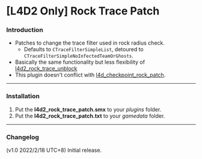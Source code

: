 # [L4D2 Only] Rock Trace Patch

### Introduction
- Patches to change the trace filter used in rock radius check.
	- Defaults to `CTraceFilterSimpleList`, detoured to `CTraceFilterSimpleNoInfectedTeamOrGhosts`.
- Basically the same functionality but less flexibility of [l4d2_rock_trace_unblock](https://github.com/Target5150/MoYu_Server_Stupid_Plugins/tree/master/The%20Last%20Stand/l4d2_rock_trace_unblock)
- This plugin doesn't conflict with [l4d_checkpoint_rock_patch](https://github.com/Target5150/MoYu_Server_Stupid_Plugins/tree/master/The%20Last%20Stand/l4d_checkpoint_rock_patch).

<hr>

### Installation
1. Put the **l4d2_rock_trace_patch.smx** to your _plugins_ folder.
2. Put the **l4d2_rock_trace_patch.txt** to your _gamedata_ folder.

<hr>

### Changelog
(v1.0 2022/2/18 UTC+8) Initial release.